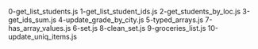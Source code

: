 0-get_list_students.js 1-get_list_student_ids.js  2-get_students_by_loc.js 3-get_ids_sum.js 4-update_grade_by_city.js 5-typed_arrays.js 7-has_array_values.js 6-set.js 8-clean_set.js 9-groceries_list.js 10-update_uniq_items.js